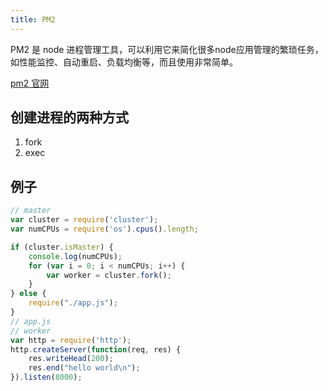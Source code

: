 ```yaml
---
title: PM2
---
```


PM2 是 node 进程管理工具，可以利用它来简化很多node应用管理的繁琐任务，如性能监控、自动重启、负载均衡等，而且使用非常简单。

[pm2 官网](https://pm2.io/)

## 创建进程的两种方式<Badge type="tip" text="了解即可"/>

1. fork
2. exec

## 例子

```js
// master
var cluster = require('cluster');
var numCPUs = require('os').cpus().length;

if (cluster.isMaster) {
    console.log(numCPUs);
    for (var i = 0; i < numCPUs; i++) {
        var worker = cluster.fork();
    }
} else {
    require("./app.js");
}
// app.js
// worker
var http = require('http');
http.createServer(function(req, res) {
    res.writeHead(200);
    res.end("hello world\n");
}).listen(8000);
```
